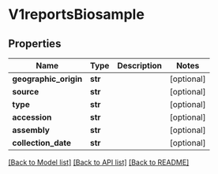 # V1reportsBiosample


## Properties
Name | Type | Description | Notes
------------ | ------------- | ------------- | -------------
**geographic_origin** | **str** |  | [optional] 
**source** | **str** |  | [optional] 
**type** | **str** |  | [optional] 
**accession** | **str** |  | [optional] 
**assembly** | **str** |  | [optional] 
**collection_date** | **str** |  | [optional] 

[[Back to Model list]](../README.md#documentation-for-models) [[Back to API list]](../README.md#documentation-for-api-endpoints) [[Back to README]](../README.md)


